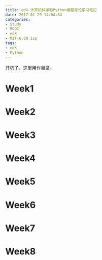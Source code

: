 ```yaml
---
title: edX-计算机科学和Python编程导论学习笔记
date: 2017-01-29 14:04:34
categories: 
- Study
- MOOC
- edX
- MIT-6.00.1sp
tags:
- edX
- Python
---
```

开坑了，这里用作目录。

<!--more-->
# Week1

# Week2
# Week3
# Week4
# Week5
# Week6
# Week7
# Week8
